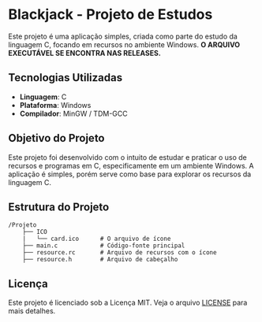 # Blackjack - Projeto de Estudos
Este projeto é uma aplicação simples, criada como parte do estudo da linguagem C, focando em recursos no ambiente Windows.
**O ARQUIVO EXECUTÁVEL SE ENCONTRA NAS RELEASES.**

## Tecnologias Utilizadas
- **Linguagem**: C
- **Plataforma**: Windows
- **Compilador**: MinGW / TDM-GCC

## Objetivo do Projeto
Este projeto foi desenvolvido com o intuito de estudar e praticar o uso de recursos e programas em C, especificamente em um ambiente Windows. A aplicação é simples, porém serve como base para explorar os recursos da linguagem C.

## Estrutura do Projeto
```
/Projeto
	├── ICO
	|	└── card.ico      # O arquivo de ícone
    ├── main.c            # Código-fonte principal
    ├── resource.rc       # Arquivo de recursos com o ícone
    ├── resource.h        # Arquivo de cabeçalho
```

## Licença
Este projeto é licenciado sob a Licença MIT. Veja o arquivo [LICENSE](./LICENSE) para mais detalhes.